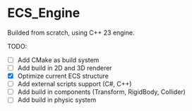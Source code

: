 # ECS_Engine
Builded from scratch, using C++ 23 engine.

TODO:
- [ ] Add CMake as build system
- [ ] Add build in 2D and 3D renderer
- [x] Optimize current ECS structure
- [ ] Add external scripts support (C#, C++)
- [ ] Add build in components (Transform, RigidBody, Collider)
- [ ] Add build in physic system
